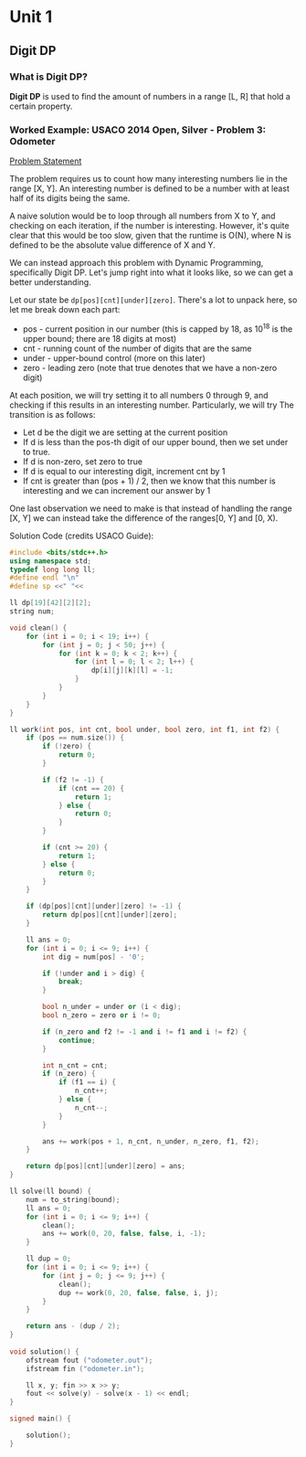 # Unit 1
## Digit DP
### What is Digit DP?
**Digit DP** is used to find the amount of numbers in a range [L, R] that hold a certain property.

### Worked Example: USACO 2014 Open, Silver - Problem 3: Odometer
<a href="https://usaco.org/index.php?page=viewproblem2&cpid=435">Problem Statement</a>

The problem requires us to count how many interesting numbers lie in the range [X, Y]. An interesting number is defined to be a number with at least half of its digits being the same.

A naive solution would be to loop through all numbers from X to Y, and checking on each iteration, if the number is interesting. However, it's quite clear that this would be too slow, given that the runtime is O(N), where N is defined to be the absolute value difference of X and Y.

We can instead approach this problem with Dynamic Programming, specifically Digit DP. Let's jump right into what it looks like, so we can get a better understanding.

Let our state be `dp[pos][cnt][under][zero]`. There's a lot to unpack here, so let me break down each part:
- pos - current position in our number (this is capped by 18, as 10<sup>18</sup> is the upper bound; there are 18 digits at most)
- cnt - running count of the number of digits that are the same
- under - upper-bound control (more on this later)
- zero - leading zero (note that true denotes that we have a non-zero digit)

At each position, we will try setting it to all numbers 0 through 9, and checking if this results in an interesting number. Particularly, we will try  The transition is as follows:
- Let d be the digit we are setting at the current position
- If d is less than the pos-th digit of our upper bound, then we set under to true.
- If d is non-zero, set zero to true
- If d is equal to our interesting digit, increment cnt by 1
- If cnt is greater than (pos + 1) / 2, then we know that this number is interesting and we can increment our answer by 1

One last observation we need to make is that instead of handling the range [X, Y] we can instead take the difference of the ranges[0, Y] and [0, X).

Solution Code (credits USACO Guide):
```c++
#include <bits/stdc++.h>
using namespace std;
typedef long long ll;
#define endl "\n"
#define sp <<" "<<

ll dp[19][42][2][2];
string num;

void clean() {
	for (int i = 0; i < 19; i++) {
		for (int j = 0; j < 50; j++) {
			for (int k = 0; k < 2; k++) {
				for (int l = 0; l < 2; l++) {
					dp[i][j][k][l] = -1;
				}
			}
		} 
	}
}

ll work(int pos, int cnt, bool under, bool zero, int f1, int f2) {
	if (pos == num.size()) {
		if (!zero) {
			return 0;
		}

		if (f2 != -1) {
			if (cnt == 20) {
				return 1;
			} else {
				return 0;
			}
		}

		if (cnt >= 20) {
			return 1;
		} else {
			return 0;
		}
	}

	if (dp[pos][cnt][under][zero] != -1) {
		return dp[pos][cnt][under][zero];
	}

	ll ans = 0;
	for (int i = 0; i <= 9; i++) {
		int dig = num[pos] - '0';

		if (!under and i > dig) {
			break;
		}

		bool n_under = under or (i < dig);
		bool n_zero = zero or i != 0;

		if (n_zero and f2 != -1 and i != f1 and i != f2) {
			continue;
		}

		int n_cnt = cnt;
		if (n_zero) {
			if (f1 == i) {
				n_cnt++;
			} else {
				n_cnt--;
			}
		}

		ans += work(pos + 1, n_cnt, n_under, n_zero, f1, f2);
	}

	return dp[pos][cnt][under][zero] = ans;
}

ll solve(ll bound) {
	num = to_string(bound);
	ll ans = 0;
	for (int i = 0; i <= 9; i++) {
		clean();
		ans += work(0, 20, false, false, i, -1);
	}

	ll dup = 0;
	for (int i = 0; i <= 9; i++) {
		for (int j = 0; j <= 9; j++) {
			clean();
			dup += work(0, 20, false, false, i, j);
		}
	}

	return ans - (dup / 2);
}
 
void solution() {
    ofstream fout ("odometer.out");
    ifstream fin ("odometer.in");

	ll x, y; fin >> x >> y;
	fout << solve(y) - solve(x - 1) << endl;
}

signed main() {

	solution();
}
```